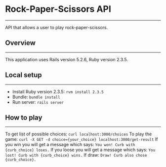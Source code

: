 # Rock-Paper-Scissors API
---
API that allows a user to play rock-paper-scissors.

## Overview
---
This application uses Rails version 5.2.6, Ruby version 2.3.5.

## Local setup
---
* Install Ruby version 2.3.5: `rvm install 2.3.5`
* Bundle: `bundle install`
* Run server: `rails server`

## How to play
---
To get list of possible choices: `curl localhost:3000/choices`
To play the game: `curl -X GET -d choice={your_choice} localhost:3000/get-result`
If you win you will get a message which says: `You won! Curb with {curb_choice} loses.`
If you loose you will get a message which says: `You lost! Curb with {curb_choice} wins.`
If draw: `Draw! Curb also chose {curb_choice}.`
